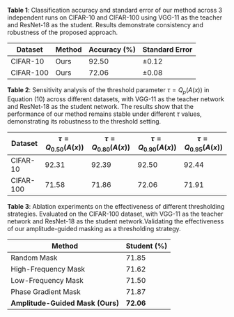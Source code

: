 **Table 1**: Classification accuracy and standard error of our method across 3 independent runs on CIFAR-10 and CIFAR-100 using VGG-11 as the teacher and ResNet-18 as the student. Results demonstrate consistency and robustness of the proposed approach.

| Dataset   | Method | Accuracy (%) | Standard Error |
|-----------|--------|---------------|----------------|
| CIFAR-10  | Ours   | 92.50         | ±0.12          |
| CIFAR-100 | Ours   | 72.06         | ±0.08          |

**Table 2**: Sensitivity analysis of the threshold parameter $\tau = Q_p(A(x))$ in Equation (10) across different datasets, with VGG-11 as the teacher network and ResNet-18 as the student network. The results show that the performance of our method remains stable under different $\tau$ values, demonstrating its robustness to the threshold setting.

| Dataset       | $\tau = Q_{0.50}(A(x))$ | $\tau = Q_{0.80}(A(x))$ | $\tau = Q_{0.90}(A(x))$ | $\tau = Q_{0.95}(A(x))$ |
|---------------|--------------------------|--------------------------|--------------------------|--------------------------|
| CIFAR-10      | 92.31                    | 92.39                    | 92.50                    | 92.44                    |
| CIFAR-100     | 71.58                    | 71.86                    | 72.06                    | 71.91                    |

**Table 3**: Ablation experiments on the effectiveness of different thresholding strategies. Evaluated on the CIFAR-100 dataset, with VGG-11 as the teacher network and ResNet-18 as the student network.Validating the effectiveness of our amplitude-guided masking as a thresholding strategy.

| Method                        | Student (%) |
|------------------------------|-------------|
| Random Mask                  | 71.85       |
| High-Frequency Mask          | 71.62       |
| Low-Frequency Mask           | 71.50       |
| Phase Gradient Mask          | 71.87       |
| **Amplitude-Guided Mask (Ours)** | **72.06**   |







